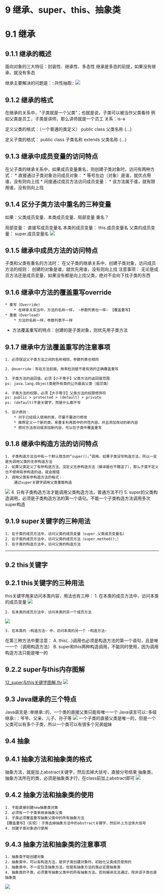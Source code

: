 # 9 继承、super、this、抽象类

# 9.1 继承
## 9.1.1 继承的概述
面向对象的三大特征：封装性、继承性、多态性
继承是多态的前提，如果没有继承，就没有多态

继承主要解决的问题是：::共性抽取::
![](9%20%E7%BB%A7%E6%89%BF%E3%80%81super%E3%80%81this%E3%80%81%E6%8A%BD%E8%B1%A1%E7%B1%BB/%E6%88%AA%E5%B1%8F2021-01-17%2010.45.29.png)

## 9.1.2 继承的格式
在继承的关系中，“子类就是一个父类”；也就是说，子类可以被当作父类看待
例如父类是员工，子类是讲师，那么讲师就是一个员工 关系：is-a

定义父类的格式：（一个普通的类定义）
public class 父类名称 {…}

定义子类的格式：
public class 子类名称 extends 父类名称 {…}


## 9.1.3 继承中成员变量的访问特点
在父子类的继承关系中，如果成员变量重名，则创建子类对象时，访问有两种方式： 
	* 直接通过子类对象访问成员对象：
		* 等号左边（对象）是谁，就优点用谁，没有则向上找
	* 间接通过成员方法访问成员变量：
		* 该方法属于谁，就有限用谁，没有则向上找

## 9.1.4 区分子类方法中重名的三种变量
如果：父类成员变量、本类成员变量、局部变量 重名？

局部变量：			直接写成员变量名
本类的成员变量：	this.成员变量名
父类的成员变量：	super.成员变量名
![](9%20%E7%BB%A7%E6%89%BF%E3%80%81super%E3%80%81this%E3%80%81%E6%8A%BD%E8%B1%A1%E7%B1%BB/%E6%88%AA%E5%B1%8F2021-01-17%2011.19.55.png)

## 9.1.5 继承中成员方法的访问特点
子类和父类有重名的方法时：
在父子类的继承关系中，创建子类对象，访问成员方法的规则：
	创建的对象是谁，就优先用谁，没有则向上找
注意事项：
	无论是成员方法还是成员变量，如果没有都是向上找父类，绝对不会向下找子类的东西
 
## 9.1.6 继承中方法的覆盖重写override

	* 重写（Override)
		* 在继承关系当中，方法的名称一样， ~参数列表也一样~ 【覆盖重写】
	* 重载（Overload)
		* 方法的名称一样，参数列表不一样

* 方法覆盖重写的特点：创建的是子类对象，则优先用子类方法

## 9.1.7 继承中方法覆盖重写的注意事项
	1. 必须保证父子类方法之间的名称相同，参数列表也相同

	2. @override：写在方法前面，用来检测是不是有效的正确覆盖重写

	3. 子类方法的返回值，必须【小于等于】父类方法的返回值范围
	ps:	java.lang.Object类是所有类的公共最高父类（祖宗类）

	4. 子类方法的权限，必须【大于等于】父类方法的权限修饰符
	ps: public > protected > (default) > private
	ps: (default)不是关键字，而是什么都不写

	5. 设计原则：
		* 对于已经投入使用的类，尽量不要进行修改
		* 推荐定义一个新的类，来重复利用其中的共性内容，并且添加改动的新内容
		* 想对方法改动或添加新内容，可以在子类中覆盖重写

## 9.1.8 继承中构造方法的访问特点
	1. 子类构造方法当中有一个默认隐含的“super();”调用，如果子类没写构造方法，所以一定是先调用父类的无参构造方法
	2. 如果父类定义了有参构造方法，没定义无参构造方法（编译器也不赠送了），那么子类不定义也不使用有参构造的话，就会报错
	3. 调用父类有参构造方法的格式：
		通过super关键字调用父类重载构造
![](9%20%E7%BB%A7%E6%89%BF%E3%80%81super%E3%80%81this%E3%80%81%E6%8A%BD%E8%B1%A1%E7%B1%BB/%E6%88%AA%E5%B1%8F2021-01-17%2011.49.34.png)
	4. 只有子类构造方法才能调用父类构造方法，普通方法不行
	5. super的父类构造调用，必须是子类构造方法的第一个语句。不能一个子类构造方法调用多次super构造

## 9.1.9 super关键字的三种用法
	1. 在子类的成员方法中，访问父类的成员变量（super.父类成员变量名）
	2. 在子类的成员方法中，访问父类的成员方法（super.method();）
	3. 在子类的构造方法中，访问父类的构造方法
- - - -
## 9.2 this关键字
## 9.2.1 this关键字的三种用法
this关键字用来访问本类内容，用法也有三种：
	1. 在本类的成员方法中，访问本类的成员变量
![](9%20%E7%BB%A7%E6%89%BF%E3%80%81super%E3%80%81this%E3%80%81%E6%8A%BD%E8%B1%A1%E7%B1%BB/%E6%88%AA%E5%B1%8F2021-01-17%2011.56.48.png)

	2. 在本类的成员方法中，访问本类的另一个成员方法
![](9%20%E7%BB%A7%E6%89%BF%E3%80%81super%E3%80%81this%E3%80%81%E6%8A%BD%E8%B1%A1%E7%B1%BB/%E6%88%AA%E5%B1%8F2021-01-17%2011.58.13.png)

	3. 在本类的 ~构造方法~ 中，访问本类的另一个 ~构造方法~
在第三种方法中要注意：
	A. this(…)调用也必须是构造方法的第一个语句，且是唯一一个（调用构造方法）
	B. super和this两种构造调用，不能同时使用，因为调用构造方法只能是唯一的

## 9.2.2 super与this内存图解
<a href='12_super%E4%B8%8Ethis%E5%85%B3%E9%94%AE%E5%AD%97%E5%9B%BE%E8%A7%A3.flv'>12_super与this关键字图解.flv</a>
![](9%20%E7%BB%A7%E6%89%BF%E3%80%81super%E3%80%81this%E3%80%81%E6%8A%BD%E8%B1%A1%E7%B1%BB/%E6%88%AA%E5%B1%8F2021-01-17%2012.26.09.png)

## 9.3 Java继承的三个特点
Java语言是::单继承::的，一个类的直接父类只能有唯一一个
Java语言可以::多级继承::：爷爷、父亲、儿子、孙子等
![](9%20%E7%BB%A7%E6%89%BF%E3%80%81super%E3%80%81this%E3%80%81%E6%8A%BD%E8%B1%A1%E7%B1%BB/%E6%88%AA%E5%B1%8F2021-01-17%2012.38.35.png)
一个子类的直接父类是唯一的，但是一个父类可以有多个子类，所以一个类可以有很多个兄弟姐妹

## 9.4 抽象
## 9.4.1 抽象方法和抽象类的格式
抽象方法，就是加上abstract关键字，然后去掉大括号，直接分号结束
抽象类，抽象方法所在的类，必须是抽象类才行，在class前加上abstract即可
![](9%20%E7%BB%A7%E6%89%BF%E3%80%81super%E3%80%81this%E3%80%81%E6%8A%BD%E8%B1%A1%E7%B1%BB/2983D4B8-DAEA-4748-A231-71CF10FF41F8.png)

## 9.4.2 抽象方法和抽象类的使用
	1. 不能直接创建new抽象类对象
	2. 必须有一个子类来继承抽象父类
	3. 子类必须覆盖重写抽象父类中的所有抽象方法
	【覆盖重写】（实现）：子类去掉抽象方法中的abstract关键字，然后补上方法体大括号
	4. 创建子类对象进行使用

## 9.4.3 抽象方法和抽象类的注意事项
	1. 抽象类不能创建对象
	2. 抽象类中，可以有构造方法，是供子类创建对象时，初始化父类成员使用的
	3. 抽象类中，不一定包含抽象方法，但是有抽象方法的类必定是抽象类
	4. 抽象类的子类，必须重写抽象父类中的所有抽象方法。否则编译无法通过，除非该子类也是抽象类
![](9%20%E7%BB%A7%E6%89%BF%E3%80%81super%E3%80%81this%E3%80%81%E6%8A%BD%E8%B1%A1%E7%B1%BB/%E6%88%AA%E5%B1%8F2021-01-17%2015.00.37.png)